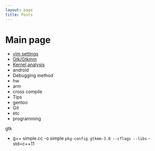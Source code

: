 ```yaml
---
layout: page
title: Posts
---
```


# Main page

* [vim settings](https://github.com/slowstarter80/my_wiki/wiki/vim_settings)
* [Gtk/Gtkmm](https://github.com/slowstarter80/my_wiki/wiki/gtk_gtkmm)
* [Kernel analysis](https://github.com/slowstarter80/my_wiki/wiki/kernel_analysis)
* android
* Debugging method
* hw
* arm
* cross compile
* Tips
* gentoo
* Git
* etc
* programming

gtk
 - g++ simple.cc -o simple `pkg-config gtkmm-3.0 --cflags --libs` -std=c++11
